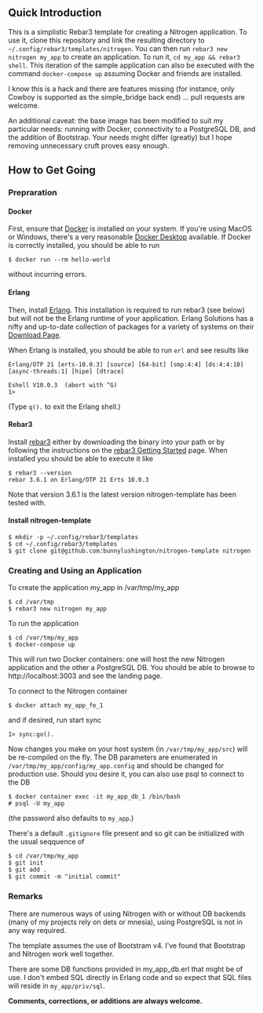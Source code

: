 ## Quick Introduction

This is a simplistic Rebar3 template for creating a Nitrogen
application.  To use it, clone this repository and link the resulting
directory to `~/.config/rebar3/templates/nitrogen`.  You can then run
`rebar3 new nitrogen my_app` to create an application.  To run it, `cd
my_app && rebar3 shell`.  This iteration of the sample application can
also be executed with the command `docker-compose up` assuming Docker
and friends are installed.

I know this is a hack and there are features missing (for instance,
only Cowboy is supported as the simple_bridge back end) ... pull
requests are welcome.

An additional caveat: the base image has been modified to suit my
particular needs: running with Docker, connectivity to a PostgreSQL
DB, and the addition of Bootstrap.  Your needs might differ (greatly)
but I hope removing unnecessary cruft proves easy enough.


## How to Get Going

### Prepraration

#### Docker
First, ensure that [Docker](https://docker.com) is installed on your
system.  If you're using MacOS or Windows, there's a very reasonable
[Docker Desktop](https://www.docker.com/products/docker-desktop)
available.  If Docker is correctly installed, you should be able to run 

``` 
$ docker run --rm hello-world
```

without incurring errors.

#### Erlang
Then, install [Erlang](http://erlang.org).  This installation is
required to run rebar3 (see below) but will not be the Erlang runtime
of your application.  Erlang Solutions has a nifty and up-to-date
collection of packages for a variety of systems on their [Download
Page](https://www.erlang-solutions.com/resources/download.html).

When Erlang is installed, you should be able to run `erl` and see results like 

```
Erlang/OTP 21 [erts-10.0.3] [source] [64-bit] [smp:4:4] [ds:4:4:10] [async-threads:1] [hipe] [dtrace]

Eshell V10.0.3  (abort with ^G)
1>
```

(Type `q().` to exit the Erlang shell.)

#### Rebar3

Install [rebar3](http://www.rebar3.org) either by downloading the
binary into your path or by following the instructions on the [rebar3
Getting Started](http://www.rebar3.org/docs/getting-started) page.
When installed you should be able to execute it like

```
$ rebar3 --version
rebar 3.6.1 on Erlang/OTP 21 Erts 10.0.3
```

Note that version 3.6.1 is the latest version nitrogen-template has
been tested with.


#### Install nitrogen-template

```
$ mkdir -p ~/.config/rebar3/templates
$ cd ~/.config/rebar3/templates
$ git clone git@github.com:bunnylushington/nitrogen-template nitrogen
```

### Creating and Using an Application

To create the application my_app in /var/tmp/my_app

```
$ cd /var/tmp
$ rebar3 new nitrogen my_app
```

To run the application

```
$ cd /var/tmp/my_app
$ docker-compose up
```

This will run two Docker containers: one will host the new Nitrogen
application and the other a PostgreSQL DB.  You should be able to
browse to http://localhost:3003 and see the landing page.

To connect to the Nitrogen container

```
$ docker attach my_app_fe_1
```

and if desired, run start sync

```
1> sync:go().
```

Now changes you make on your host system (in `/var/tmp/my_app/src`)
will be re-compiled on the fly.  The DB parameters are enumerated in
`/var/tmp/my_app/config/my_app.config` and should be changed for
production use.  Should you desire it, you can also use psql to
connect to the DB

```
$ docker container exec -it my_app_db_1 /bin/bash
# psql -U my_app
```

(the password also defaults to `my_app`.)

There's a default `.gitignore` file present and so git can be
initialized with the usual seqquence of

```
$ cd /var/tmp/my_app
$ git init
$ git add .
$ git commit -m "initial commit"
```

### Remarks

There are numerous ways of using Nitrogen with or without DB backends
(many of my projects rely on dets or mnesia), using PostgreSQL is not
in any way required.

The template assumes the use of Bootstram v4.  I've found that
Bootstrap and Nitrogen work well together.

There are some DB functions provided in my_app_db.erl that might be of
use.  I don't embed SQL directly in Erlang code and so expect that SQL
files will reside in `my_app/priv/sql`.

**Comments, corrections, or additions are always welcome.**
